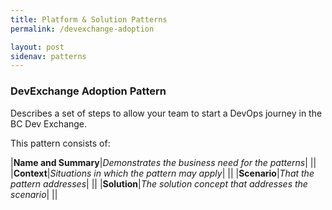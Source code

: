 ```yaml
---
title: Platform & Solution Patterns
permalink: /devexchange-adoption

layout: post
sidenav: patterns
---
```

### DevExchange Adoption Pattern
Describes a set of steps to allow your team to start a DevOps journey in the BC Dev Exchange.

This pattern consists of:

|**Name and Summary**|*Demonstrates the business need for the patterns*|
||
|**Context**|*Situations in which the pattern may apply*|
||
|**Scenario**|*That the pattern addresses*|
||
|**Solution**|*The solution concept that addresses the scenario*|
||